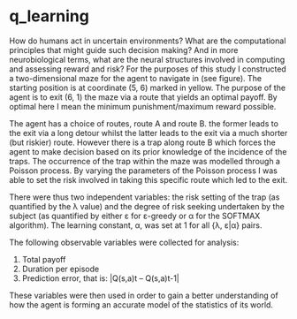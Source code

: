 # q_learning

How do humans act in uncertain environments? What are the computational principles that might guide such decision making? 
And in more neurobiological terms, what are the neural structures involved in computing and assessing reward and risk?
For the purposes of this study I constructed a two-dimensional maze for the agent to navigate in (see figure). 
The starting position is at coordinate (5, 6) marked in yellow. The purpose of the agent is to exit 
(6, 1) the maze via a route that yields an optimal payoff. 
By optimal here I mean the minimum punishment/maximum reward possible.

The agent has a choice of routes, route A and route B. the former leads to the exit via a long detour whilst the latter leads to 
the exit via a much shorter (but riskier) route. 
However there is a trap along route B which forces the agent to make decision based on its prior knowledge of the incidence 
of the traps. The occurrence of the trap within the maze was modelled through a Poisson process. By varying 
the parameters of the Poisson process I was able to set the risk involved in taking this specific route which led to the exit. 

There were thus two independent variables: the risk setting of the trap (as quantified by the λ value) 
and the degree of risk seeking undertaken by the subject (as quantified by either ε for ε-greedy or α for the SOFTMAX algorithm). 
The learning constant, α, was set at 1 for all {λ, ε|α} pairs.

The following observable variables were collected for analysis:

1.	Total payoff
2.	Duration per episode
3.	Prediction error, that is: |Q(s,a)t – Q(s,a)t-1|

These variables were then used in order to gain a better understanding of how the agent is forming 
an accurate model of the statistics of its world.
